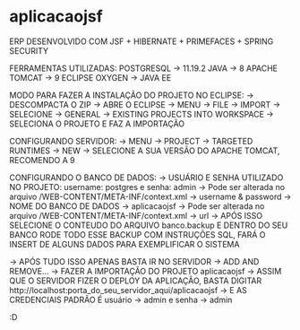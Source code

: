 # aplicacaojsf

ERP DESENVOLVIDO COM JSF + HIBERNATE + PRIMEFACES + SPRING SECURITY

FERRAMENTAS UTILIZADAS:
POSTGRESQL 	-> 11.19.2
JAVA	       -> 8
APACHE TOMCAT  -> 9
ECLIPSE OXYGEN -> JAVA EE

MODO PARA FAZER A INSTALAÇÃO DO PROJETO NO ECLIPSE:
-> DESCOMPACTA O ZIP
-> ABRE O ECLIPSE
-> MENU -> FILE -> IMPORT
-> SELECIONE -> GENERAL -> EXISTING PROJECTS INTO WORKSPACE
-> SELECIONA O PROJETO E FAZ A  IMPORTAÇÃO

CONFIGURANDO SERVIDOR:
-> MENU -> PROJECT -> TARGETED RUNTIMES -> NEW
-> SELECIONE A SUA VERSÃO DO APACHE TOMCAT, RECOMENDO A 9

CONFIGURANDO O BANCO DE DADOS:
-> USUÁRIO E SENHA UTILIZADO NO PROJETO: username: postgres e senha: admin -> Pode ser alterada no arquivo /WEB-CONTENT/META-INF/context.xml -> username & password
-> NOME DO BANCO DE DADOS -> aplicacaojsf -> Pode ser alterada no arquivo /WEB-CONTENT/META-INF/context.xml -> url
-> APÓS ISSO SELECIONE O CONTEUDO DO ARQUIVO banco.backup E DENTRO DO SEU BANCO RODE TODO ESSE BACKUP COM INSTRUÇÕES SQL, FARÁ O INSERT DE ALGUNS DADOS PARA EXEMPLIFICAR O SISTEMA

-> APÓS TUDO ISSO APENAS BASTA IR NO SERVIDOR -> ADD AND REMOVE... -> FAZER A IMPORTAÇÃO DO PROJETO aplicacaojsf
-> ASSIM QUE O SERVIDOR FIZER O DEPLOY DA APLICAÇÃO, BASTA DIGITAR http://localhost:porta_do_seu_servidor_aqui/aplicacaojsf
-> E AS CREDENCIAIS PADRÃO É usuário -> admin e senha -> admin

:D
